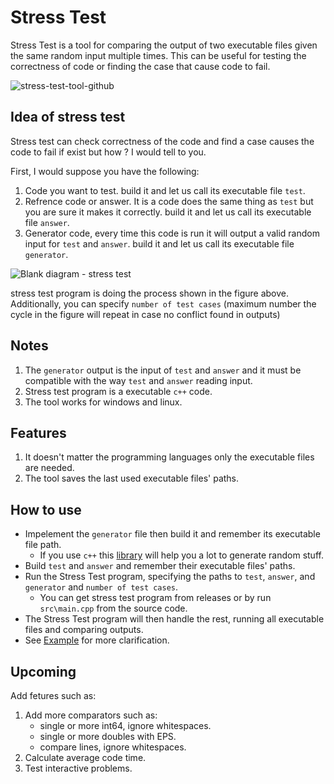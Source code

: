 # Stress Test

Stress Test is a tool for comparing the output of two executable files given the same random input multiple times.
This can be useful for testing the correctness of code or finding the case that cause code to fail.

![stress-test-tool-github](https://user-images.githubusercontent.com/64589450/213480507-ecca4f60-2608-4d9d-9a26-cf9e5c1168e2.gif)


## Idea of stress test

Stress test can check correctness of the code and find a case causes the code to fail if exist but how ? I would tell to you.

First, I would suppose you have the following:
1. Code you want to test. build it and let us call its executable file `test`.
2. Refrence code or answer. It is a code does the same thing as `test` but you are sure it makes it correctly. build it and let us call its executable file `answer`.
3. Generator code, every time this code is run it will output a valid random input for `test` and `answer`. build it and let us call its executable file `generator`.

![Blank diagram - stress test](https://user-images.githubusercontent.com/64589450/213823040-ee8804f2-6345-4751-98b6-8e336f5eef0d.svg)

stress test program is doing the process shown in the figure above. Additionally, you can specify `number of test cases` (maximum number the cycle in the figure will repeat in case no conflict found in outputs)

## Notes

1. The `generator` output is the input of `test` and `answer` and it must be compatible with the way `test` and `answer` reading input.
2. Stress test program is a executable `c++` code.
3. The tool works for windows and linux.

## Features

1. It doesn't matter the programming languages only the executable files are needed.
2. The tool saves the last used executable files' paths.

## How to use

-   Impelement the `generator` file then build it and remember its executable file path.
    -   If you use `c++` this [library](https://github.com/Omar622/Random-generator) will help you a lot to generate random stuff.
-   Build `test` and `answer` and remember their executable files' paths.
-   Run the Stress Test program, specifying the paths to `test`, `answer`, and `generator` and `number of test cases`.
    -   You can get stress test program from releases or by run `src\main.cpp` from the source code.
-   The Stress Test program will then handle the rest, running all executable files and comparing outputs.
-   See [Example](https://github.com/Omar622/Stress-test/tree/main/example) for more clarification.

## Upcoming

Add fetures such as:

1. Add more comparators such as:
    - single or more int64, ignore whitespaces.
    - single or more doubles with EPS.
    - compare lines, ignore whitespaces.
2. Calculate average code time.
3. Test interactive problems.
